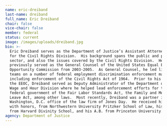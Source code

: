 ```yaml
---
name: eric-dreiband
last-name: dreiband
full_name: Eric Dreiband
chair: false
vice-chair: false
member: federal
status: current
image: /images/uploads/dreiband.jpg
bio: >-
  Eric Dreiband serves as the Department of Justice’s Assistant Attorney General
  for the Civil Rights Division.  His background spans the public and private
  sector, and also the issues covered by the Civil Rights Division.  He
  previously served as the General Counsel of the United States Equal Employment
  Opportunity Commission from 2003-2005.  As General Counsel, he led litigation
  teams on a number of federal employment discrimination enforcement matters,
  including enforcement of the Civil Rights Act of 1964.  Prior to his tenure at
  the EEOC, Dreiband served as Deputy Administrator of the Department of Labor’s
  Wage and Hour Division where he helped lead enforcement efforts for the
  federal government of the Fair Labor Standards Act, the Family and Medical
  Leave Act, among other laws.  Most recently, Dreiband was a partner in the
  Washington, D.C. office of the law firm of Jones Day.  He received his J.D.,
  with honors, from Northwestern University Pritzker School of Law, his M.T.S.
  from Harvard Divinity School, and his A.B. from Princeton University.
agency: Department of Justice
---
```


